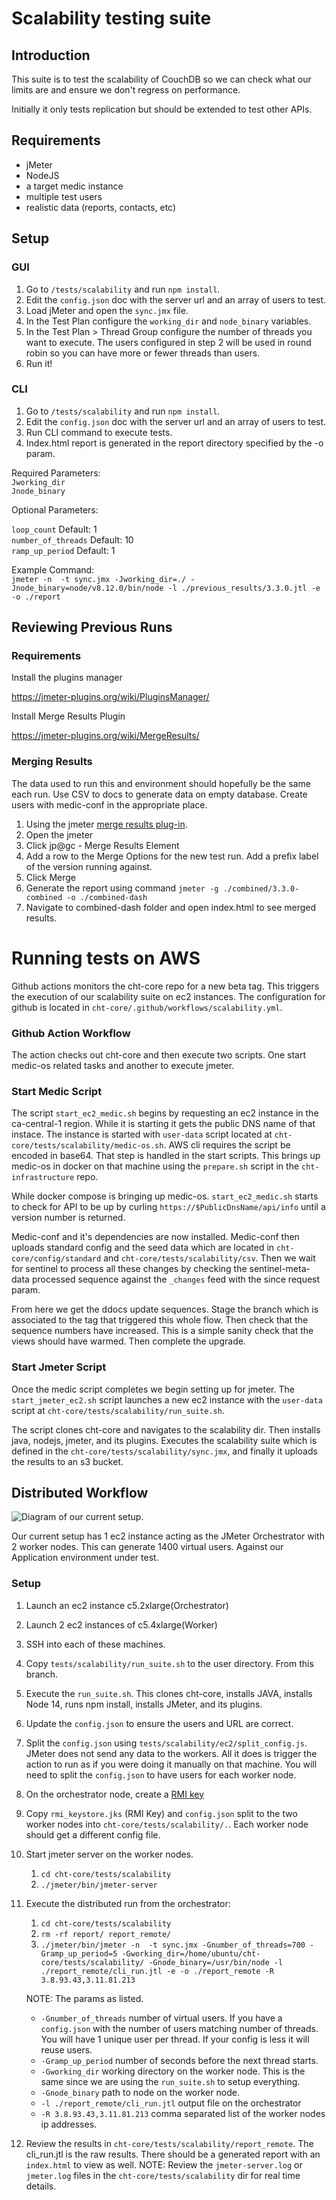 # Scalability testing suite

## Introduction

This suite is to test the scalability of CouchDB so we can check what our limits are and ensure we don't regress on performance.

Initially it only tests replication but should be extended to test other APIs.

## Requirements

- jMeter
- NodeJS
- a target medic instance
- multiple test users
- realistic data (reports, contacts, etc) 

## Setup

### GUI
1. Go to `/tests/scalability` and run `npm install`.
2. Edit the `config.json` doc with the server url and an array of users to test.
3. Load jMeter and open the `sync.jmx` file.
4. In the Test Plan configure the `working_dir` and `node_binary` variables.
5. In the Test Plan > Thread Group configure the number of threads you want to execute. The users configured in step 2 will be used in round robin so you can have more or fewer threads than users.
6. Run it!

### CLI

1. Go to `/tests/scalability` and run `npm install`.
2. Edit the `config.json` doc with the server url and an array of users to test.
3. Run CLI command to execute tests.
4. Index.html report is generated in the report directory specified by the -o param. 


Required Parameters: </br>
`Jworking_dir`</br>
`Jnode_binary`

Optional Parameters:

`loop_count` Default: 1 </br>
`number_of_threads` Default: 10 </br>
`ramp_up_period` Default: 1

Example Command: </br>
`jmeter -n  -t sync.jmx -Jworking_dir=./ -Jnode_binary=node/v8.12.0/bin/node -l ./previous_results/3.3.0.jtl -e -o ./report`


## Reviewing Previous Runs

### Requirements

Install the plugins manager

https://jmeter-plugins.org/wiki/PluginsManager/

Install Merge Results Plugin

https://jmeter-plugins.org/wiki/MergeResults/

### Merging Results
The data used to run this and environment should hopefully be the same each run. Use CSV to docs to generate data on empty database. Create users with medic-conf in the appropriate place. 

1. Using the jmeter [merge results plug-in](https://jmeter-plugins.org/wiki/MergeResults/). 
2. Open the jmeter 
3. Click jp@gc - Merge Results Element
4. Add a row to the Merge Options for the new test run. Add a prefix label of the version running against.
5. Click Merge
6. Generate the report using command `jmeter -g ./combined/3.3.0-combined -o ./combined-dash`
7. Navigate to combined-dash folder and open index.html to see merged results. 



# Running tests on AWS

Github actions monitors the cht-core repo for a new beta tag. This triggers the execution of our scalability suite on ec2 instances.  The configuration for github is located in `cht-core/.github/workflows/scalability.yml`.

### Github Action Workflow

The action checks out cht-core and then execute two scripts. One start medic-os related tasks and another to execute jmeter.

### Start Medic Script

The script `start_ec2_medic.sh` begins by requesting an ec2 instance in the ca-central-1 region. While it is starting it gets the public DNS name of that instace. The instance is started with `user-data` script located at `cht-core/tests/scalability/medic-os.sh`. AWS cli requires the script be encoded in base64. That step is handled in the start scripts.  This brings up medic-os in docker on that machine using the `prepare.sh` script in the `cht-infrastructure` repo. 

While docker compose is bringing up medic-os. `start_ec2_medic.sh` starts to check for API to be up by curling  `https://$PublicDnsName/api/info` until a version number is returned. 

Medic-conf and it's dependencies are now installed. Medic-conf then uploads standard config and the seed data which are located in `cht-core/config/standard` and `cht-core/tests/scalability/csv`. Then we wait for sentinel to process all these changes by checking the sentinel-meta-data processed sequence against the `_changes`  feed with the since request param. 

From here we get the ddocs update sequences. Stage the branch which is associated to the tag that triggered this whole flow. Then check that the sequence numbers have increased. This is a simple sanity check that the views should have warmed. Then complete the upgrade. 

### Start Jmeter Script

Once the medic script completes we begin setting up for jmeter. The `start_jmeter_ec2.sh` script launches a new ec2 instance with the `user-data` script at `cht-core/tests/scalability/run_suite.sh`. 

The script clones cht-core and navigates to the scalability dir. Then installs java, nodejs, jmeter, and its plugins. Executes the scalability suite which is defined in the `cht-core/tests/scalability/sync.jmx`, and finally it uploads the results to an s3 bucket. 



## Distributed Workflow

![Diagram of our current setup.](jmeter_distributed.png)

Our current setup has 1 ec2 instance acting as the JMeter Orchestrator with 2 worker nodes. This can generate 1400 virtual users. Against our Application environment under test. 

### Setup

1. Launch an ec2 instance c5.2xlarge(Orchestrator)
1. Launch 2 ec2 instances of c5.4xlarge(Worker)
1. SSH into each of these machines. 
1. Copy `tests/scalability/run_suite.sh` to the user directory. From this branch.
1. Execute the `run_suite.sh`. This clones cht-core, installs JAVA, installs Node 14, runs npm install, installs JMeter, and its plugins.
1. Update the `config.json` to ensure the users and URL are correct.
1. Split the `config.json` using `tests/scalability/ec2/split_config.js`. JMeter does not send any data to the workers. All it does is trigger the action to run as if you were doing it manually on that machine. You will need to split the `config.json` to have users for each worker node. 
1. On the orchestrator node, create a [RMI key](https://jmeter.apache.org/usermanual/remote-test.html#setup_ssl) 
1. Copy `rmi_keystore.jks` (RMI Key) and `config.json` split to the two worker nodes into `cht-core/tests/scalability/.`. Each worker node should get a different config file.
1. Start jmeter server on the worker nodes. 
    1. `cd cht-core/tests/scalability`
    1. `./jmeter/bin/jmeter-server`
1. Execute the distributed run from the orchestrator:
    1. `cd cht-core/tests/scalability`
    1. `rm -rf report/ report_remote/`
    1. `./jmeter/bin/jmeter -n  -t sync.jmx -Gnumber_of_threads=700 -Gramp_up_period=5 -Gworking_dir=/home/ubuntu/cht-core/tests/scalability/ -Gnode_binary=/usr/bin/node -l ./report_remote/cli_run.jtl -e -o ./report_remote -R 3.8.93.43,3.11.81.213`

    NOTE: The params as listed. 
    * `-Gnumber_of_threads` number of virtual users. If you have a `config.json` with the number of users matching number of threads. You will have 1 unique user per thread. If your config is less it will reuse users. 
    * `-Gramp_up_period` number of seconds before the next thread starts. 
    * `-Gworking_dir` working directory on the worker node. This is the same since we are using the `run_suite.sh` to setup everything. 
    * `-Gnode_binary` path to node on the worker node.
    * `-l ./report_remote/cli_run.jtl` output file on the orchestrator
    * `-R 3.8.93.43,3.11.81.213` comma separated list of the worker nodes ip addresses. 
  1. Review the results in `cht-core/tests/scalability/report_remote`. The cli_run.jtl is the raw results. There should be a generated report with an `index.html` to view as well. 
  NOTE: Review the `jmeter-server.log` or `jmeter.log` files in the `cht-core/tests/scalability` dir for real time details. 
